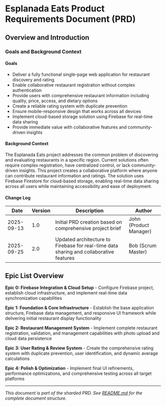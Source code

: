 # Esplanada Eats Product Requirements Document (PRD)

## Overview and Introduction

### Goals and Background Context

#### Goals
- Deliver a fully functional single-page web application for restaurant discovery and rating
- Enable collaborative restaurant registration without complex authentication
- Provide users with comprehensive restaurant information including quality, price, access, and dietary options
- Create a reliable rating system with duplicate prevention
- Ensure mobile-responsive design that works across all devices
- Implement cloud-based storage solution using Firebase for real-time data sharing
- Provide immediate value with collaborative features and community-driven insights

#### Background Context
The Esplanada Eats project addresses the common problem of discovering and evaluating restaurants in a specific region. Current solutions often require complex registration, have centralized control, or lack community-driven insights. This project creates a collaborative platform where anyone can contribute restaurant information and ratings. The solution uses Firebase Firestore for cloud-based storage, enabling real-time data sharing across all users while maintaining accessibility and ease of deployment.

#### Change Log

| Date | Version | Description | Author |
|------|---------|-------------|--------|
| 2025-09-13 | 1.0 | Initial PRD creation based on comprehensive project brief | John (Product Manager) |
| 2025-09-25 | 2.0 | Updated architecture to Firebase for real-time data sharing and collaborative features | Bob (Scrum Master) |

## Epic List Overview

**Epic 0: Firebase Integration & Cloud Setup** - Configure Firebase project, establish cloud infrastructure, and implement real-time data synchronization capabilities

**Epic 1: Foundation & Core Infrastructure** - Establish the base application structure, Firebase data management, and responsive UI framework while delivering initial restaurant display functionality

**Epic 2: Restaurant Management System** - Implement complete restaurant registration, validation, and management capabilities with photo upload and cloud data persistence

**Epic 3: User Rating & Review System** - Create the comprehensive rating system with duplicate prevention, user identification, and dynamic average calculations

**Epic 4: Polish & Optimization** - Implement final UI refinements, performance optimizations, and comprehensive testing across all target platforms

---

*This document is part of the sharded PRD. See [README.md](./README.md) for the complete document structure.*